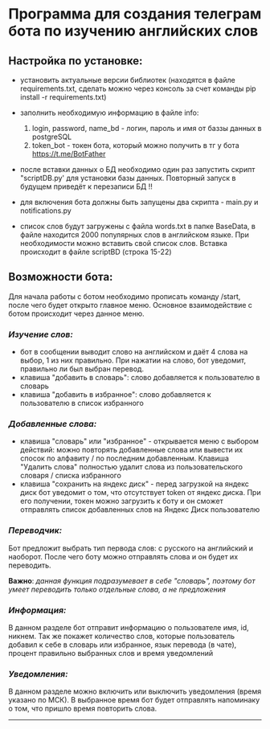 # Программа для создания телеграм бота по изучению английских слов

## Настройка по установке:
- установить актуальные версии библиотек (находятся в файле requirements.txt, сделать можно через консоль за счет команды  pip install -r requirements.txt)
- заполнить необходимую информацию в файле info:
  
  1) login, password, name_bd - логин, пароль и имя от баззы данных в postgreSQL
  2) token_bot - токен бота, который можно получить в тг у бота https://t.me/BotFather

- после вставки данных о БД необходимо один раз запустить скрипт "scriptDB.py' для установки базы данных. Повторный запуск в будущем приведёт к перезаписи БД !!
- для включения бота должны быть запущены два скрипта - main.py и notifications.py
- список слов будут загружены с файла words.txt в папке BaseData, в файле находится 2000 популярных слов в английском языке. При необходимости можно вставить свой список слов. Вставка происходит в файле scriptBD (строка 15-22)

## Возможности бота:
Для начала работы с ботом необходимо прописать команду /start, после чего будет открыто главное меню. Основное взаимодействие с ботом происходит через данное меню.

### _Изучение слов:_
- бот в сообщении выводит слово на английском и даёт 4 слова на выбор, 1 из них правильно. При нажатии на слово, бот уведомит, правильно ли был выбран перевод.
- клавиша "добавить в словарь": слово добавляется к пользователю в словарь
- клавиша "добавить в избранное": слово добавляется к пользователю в список избранного

### _Добавленные слова:_
- клавиша "словарь" или "избранное" - открывается меню с выбором действий: можно повторять добавленные слова или вывести их спосок по алфавиту / по последним добавленным. Клавиша "Удалить слова" полностью удалит слова из пользовательского словаря / списка избранного
- клавиша "сохранить на яндекс диск" - перед загрузкой на яндекс диск бот уведомит о том, что отсутствует token от яндекс диска. При его получении, токен можно загрузить к боту и он сможет отправлять список добавленных слов на Яндекс Диск пользователю

### _Переводчик:_
Бот предложит выбрать тип первода слов: с русского на английский и наоборот. После чего боту можно отправлять слова и он будет их переводить.

**Важно**: _данная функция подразумевает в себе "словарь", поэтому бот умеет переводить только отдельные слова, а не предложения_

### _Информация:_
В данном разделе бот отправит информацию о пользователе имя, id, никнем. Так же покажет количество слов, которые пользователь добавил к себе в словарь или избранное, язык перевода (в чате), процент правильно выбранных слов и время уведомлений

### _Уведомления:_
В данном разделе можно включить или выключить уведомления (время указано по МСК). В выбранное время бот будет отправлять напоминаку о том, что пришло время повторить слова.

------
